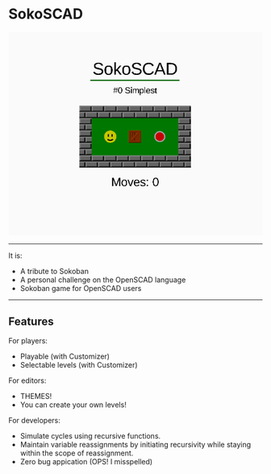 # SokoSCAD

![presentation](Presentation.png)

---

It is:

* A tribute to Sokoban
* A personal challenge on the OpenSCAD language
* Sokoban game for OpenSCAD users

---

## Features

For players:

* Playable (with Customizer)
* Selectable levels (with Customizer)

For editors:

* THEMES!
* You can create your own levels!

For developers:

* Simulate cycles using recursive functions.
* Maintain variable reassignments by initiating recursivity while staying
within the scope of reassignment.
* Zero bug appication (OPS! I misspelled)